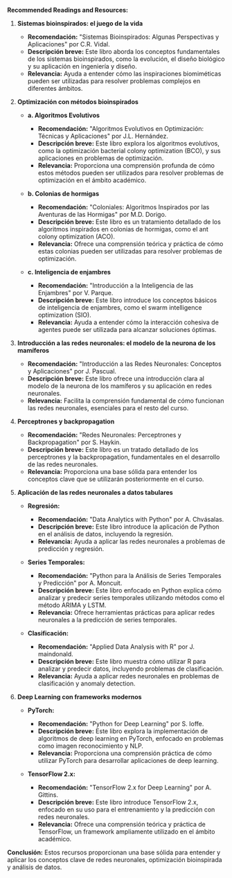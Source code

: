 **Recommended Readings and Resources:**

1. **Sistemas bioinspirados: el juego de la vida**
   - **Recomendación:** "Sistemas Bioinspirados: Algunas Perspectivas y Aplicaciones" por C.R. Vidal.
   - **Descripción breve:** Este libro aborda los conceptos fundamentales de los sistemas bioinspirados, como la evolución, el diseño biológico y su aplicación en ingeniería y diseño.
   - **Relevancia:** Ayuda a entender cómo las inspiraciones biomiméticas pueden ser utilizadas para resolver problemas complejos en diferentes ámbitos.

2. **Optimización con métodos bioinspirados**
   - **a. Algoritmos Evolutivos**
     - **Recomendación:** "Algoritmos Evolutivos en Optimización: Técnicas y Aplicaciones" por J.L. Hernández.
     - **Descripción breve:** Este libro explora los algoritmos evolutivos, como la optimización bacterial colony optimization (BCO), y sus aplicaciones en problemas de optimización.
     - **Relevancia:** Proporciona una comprensión profunda de cómo estos métodos pueden ser utilizados para resolver problemas de optimización en el ámbito académico.

   - **b. Colonias de hormigas**
     - **Recomendación:** "Coloniales: Algoritmos Inspirados por las Aventuras de las Hormigas" por M.D. Dorigo.
     - **Descripción breve:** Este libro es un tratamiento detallado de los algoritmos inspirados en colonias de hormigas, como el ant colony optimization (ACO).
     - **Relevancia:** Ofrece una comprensión teórica y práctica de cómo estas colonias pueden ser utilizadas para resolver problemas de optimización.

   - **c. Inteligencia de enjambres**
     - **Recomendación:** "Introducción a la Inteligencia de las Enjambres" por V. Parque.
     - **Descripción breve:** Este libro introduce los conceptos básicos de inteligencia de enjambres, como el swarm intelligence optimization (SIO).
     - **Relevancia:** Ayuda a entender cómo la interacción cohesiva de agentes puede ser utilizada para alcanzar soluciones óptimas.

3. **Introducción a las redes neuronales: el modelo de la neurona de los mamíferos**
   - **Recomendación:** "Introducción a las Redes Neuronales: Conceptos y Aplicaciones" por J. Pascual.
   - **Descripción breve:** Este libro ofrece una introducción clara al modelo de la neurona de los mamíferos y su aplicación en redes neuronales.
   - **Relevancia:** Facilita la comprensión fundamental de cómo funcionan las redes neuronales, esenciales para el resto del curso.

4. **Perceptrones y backpropagation**
   - **Recomendación:** "Redes Neuronales: Perceptrones y Backpropagation" por S. Haykin.
   - **Descripción breve:** Este libro es un tratado detallado de los perceptrones y la backpropagation, fundamentales en el desarrollo de las redes neuronales.
   - **Relevancia:** Proporciona una base sólida para entender los conceptos clave que se utilizarán posteriormente en el curso.

5. **Aplicación de las redes neuronales a datos tabulares**
   - **Regresión:**
     - **Recomendación:** "Data Analytics with Python" por A. Chvásalas.
     - **Descripción breve:** Este libro introduce la aplicación de Python en el análisis de datos, incluyendo la regresión.
     - **Relevancia:** Ayuda a aplicar las redes neuronales a problemas de predicción y regresión.

   - **Series Temporales:**
     - **Recomendación:** "Python para la Análisis de Series Temporales y Predicción" por A. Moncuit.
     - **Descripción breve:** Este libro enfocado en Python explica cómo analizar y predecir series temporales utilizando métodos como el método ARIMA y LSTM.
     - **Relevancia:** Ofrece herramientas prácticas para aplicar redes neuronales a la predicción de series temporales.

   - **Clasificación:**
     - **Recomendación:** "Applied Data Analysis with R" por J. maindonald.
     - **Descripción breve:** Este libro muestra cómo utilizar R para analizar y predecir datos, incluyendo problemas de clasificación.
     - **Relevancia:** Ayuda a aplicar redes neuronales en problemas de clasificación y anomaly detection.

6. **Deep Learning con frameworks modernos**
   - **PyTorch:**
     - **Recomendación:** "Python for Deep Learning" por S. Ioffe.
     - **Descripción breve:** Este libro explora la implementación de algoritmos de deep learning en PyTorch, enfocado en problemas como imagen reconocimiento y NLP.
     - **Relevancia:** Proporciona una comprensión práctica de cómo utilizar PyTorch para desarrollar aplicaciones de deep learning.

   - **TensorFlow 2.x:**
     - **Recomendación:** "TensorFlow 2.x for Deep Learning" por A. Gittins.
     - **Descripción breve:** Este libro introduce TensorFlow 2.x, enfocado en su uso para el entrenamiento y la predicción con redes neuronales.
     - **Relevancia:** Ofrece una comprensión teórica y práctica de TensorFlow, un framework ampliamente utilizado en el ámbito académico.

**Conclusión:** Estos recursos proporcionan una base sólida para entender y aplicar los conceptos clave de redes neuronales, optimización bioinspirada y análisis de datos.